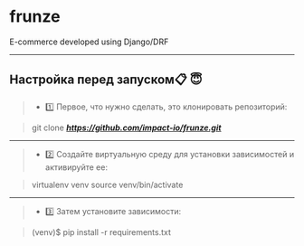 # frunze
E-commerce developed using Django/DRF

---

## Настройка перед запуском:clipboard: :innocent:
> - :one: Первое, что нужно сделать, это клонировать репозиторий:

>git clone ***https://github.com/impact-io/frunze.git***

---

> - :two: Создайте виртуальную среду для установки зависимостей и активируйте ее:

>  virtualenv venv
> source venv/bin/activate

---

> - :three: Затем установите зависимости:


> (venv)$ pip install -r requirements.txt






